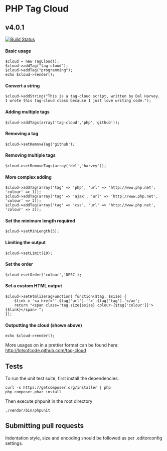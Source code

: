 # PHP Tag Cloud
## v4.0.1

[![Build Status](https://travis-ci.org/lotsofcode/tag-cloud.png?branch=master)](https://travis-ci.org/lotsofcode/tag-cloud)

#### Basic usage

	$cloud = new TagCloud();
	$cloud->addTag("tag-cloud");
	$cloud->addTag("programming");
	echo $cloud->render();

#### Convert a string

	$cloud->addString("This is a tag-cloud script, written by Del Harvey. I wrote this tag-cloud class because I just love writing code.");

#### Adding multiple tags

	$cloud->addTags(array('tag-cloud','php','github'));

#### Removing a tag

	$cloud->setRemoveTag('github');

#### Removing multiple tags

	$cloud->setRemoveTags(array('del','harvey'));

#### More complex adding

	$cloud->addTag(array('tag' => 'php', 'url' => 'http://www.php.net', 'colour' => 1));
	$cloud->addTag(array('tag' => 'ajax', 'url' => 'http://www.php.net', 'colour' => 2));
	$cloud->addTag(array('tag' => 'css', 'url' => 'http://www.php.net', 'colour' => 3));

#### Set the minimum length required

	$cloud->setMinLength(3);

#### Limiting the output
	$cloud->setLimit(10);

#### Set the order
	$cloud->setOrder('colour','DESC');

#### Set a custom HTML output

	$cloud->setHtmlizeTagFunction( function($tag, $size) {
		$link = '<a href="'.$tag['url'].'">'.$tag['tag'].'</a>';
		return "<span class='tag size{$size} colour-{$tag['colour']}'>{$link}</span> ";
	});

#### Outputting the cloud (shown above)

	echo $cloud->render();

More usages on in a prettier format can be found here: http://lotsofcode.github.com/tag-cloud

## Tests

To run the unit test suite, first install the dependencies:

```
curl -s https://getcomposer.org/installer | php
php composer.phar install
```

Then execute phpunit in the root directory

```
./vendor/bin/phpunit
```

## Submitting pull requests

Indentation style, size and encoding should be followed as per .editorconfig settings.
